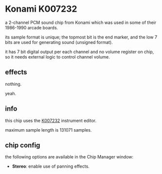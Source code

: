 # Konami K007232

a 2-channel PCM sound chip from Konami which was used in some of their 1986-1990 arcade boards.

its sample format is unique; the topmost bit is the end marker, and the low 7 bits are used for generating sound (unsigned format).

it has 7 bit digital output per each channel and no volume register on chip, so it needs external logic to control channel volume.

## effects

nothing.

yeah.

## info

this chip uses the [K007232](../4-instrument/k007232.md) instrument editor.

maximum sample length is 131071 samples.

## chip config

the following options are available in the Chip Manager window:

- **Stereo**: enable use of panning effects.
